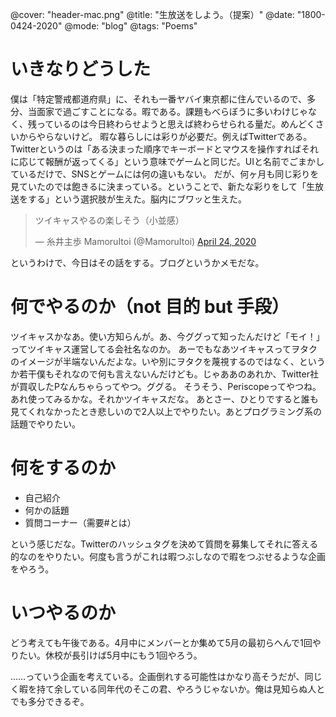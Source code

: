 @cover: "header-mac.png"
@title: "生放送をしよう。（提案）"
@date: "1800-0424-2020"
@mode: "blog"
@tags: "Poems"

# いきなりどうした
僕は「特定警戒都道府県」に、それも一番ヤバイ東京都に住んでいるので、多分、当面家で過ごすことになる。暇である。課題もべらぼうに多いわけじゃなく、残っているのは今日終わらせようと思えば終わらせられる量だ。めんどくさいからやらないけど。
暇な暮らしには彩りが必要だ。例えばTwitterである。Twitterというのは「ある決まった順序でキーボードとマウスを操作すればそれに応じて報酬が返ってくる」という意味でゲームと同じだ。UIと名前でごまかしているだけで、SNSとゲームには何の違いもない。
だが、何ヶ月も同じ彩りを見ていたのでは飽きるに決まっている。ということで、新たな彩りをして「生放送をする」という選択肢が生えた。脳内にブワッと生えた。
<blockquote class="twitter-tweet"><p lang="ja" dir="ltr">ツイキャスやるの楽しそう（小並感）</p>&mdash; 糸井主歩 MamoruItoi (@MamoruItoi) <a href="https://twitter.com/MamoruItoi/status/1253658451097448449?ref_src=twsrc%5Etfw">April 24, 2020</a></blockquote> <script async src="https://platform.twitter.com/widgets.js" charset="utf-8"></script>
というわけで、今日はその話をする。ブログというかメモだな。

# 何でやるのか（not 目的 but 手段）
ツイキャスかなあ。使い方知らんが。あ、今ググって知ったんだけど「モイ！」ってツイキャス運営してる会社名なのか。
あーでもなあツイキャスってヲタクのイメージが半端ないんだよな。いや別にヲタクを蔑視するのではなく、というか若干僕もそれなので何も言えないんだけども。じゃああのあれか、Twitter社が買収したPなんちゃらってやつ。ググる。
そうそう、Periscopeってやつね。あれ使ってみるかな。それかツイキャスだな。
あとさー、ひとりですると誰も見てくれなかったとき悲しいので2人以上でやりたい。あとプログラミング系の話題でやりたい。

# 何をするのか

- 自己紹介
- 何かの話題
- 質問コーナー（需要#とは）

という感じだな。Twitterのハッシュタグを決めて質問を募集してそれに答える的なのをやりたい。何度も言うがこれは暇つぶしなので暇をつぶせるような企画をやろう。

# いつやるのか
どう考えても午後である。4月中にメンバーとか集めて5月の最初らへんで1回やりたい。休校が長引けば5月中にもう1回やろう。

……っていう企画を考えている。企画倒れする可能性はかなり高そうだが、同じく暇を持て余している同年代のそこの君、やろうじゃないか。俺は見知らぬ人とでも多分できるぞ。